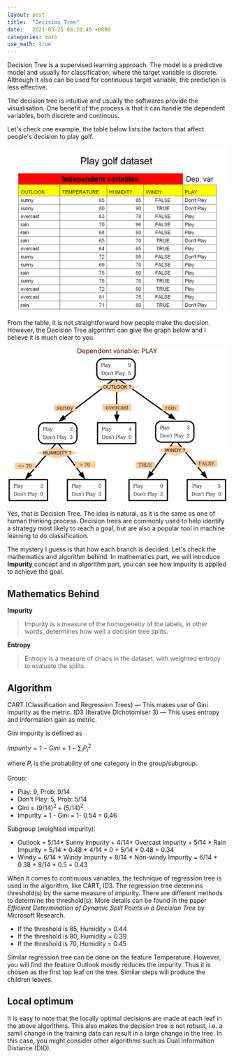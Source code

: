 ```yaml
---
layout: post
title:  "Decision Tree"
date:   2021-03-25 08:20:46 +0800
categories: math
use_math: true
---
```


Decision Tree is a supervised learning approach. The model is a predictive model and usually for classification, where the target variable is discrete. Although it also can be used for continuous target variable, the prediction is less effective.

The decision tree is intuitive and usually the softwares provide the visualisation. One benefit of the process is that it can handle the dependent variables, both discrete and continous.

Let's check one example, the table below lists the factors that affect people's decision to play golf. 

![Golf_dataset](/image/Golf_dataset.png)

From the table, it is not straightforward how people make the decision. However, the Decision Tree algorithm can give the graph below and I believe it is much clear to you.

![Decision_tree](/image/Decision_tree_model.png)

Yes, that is Decision Tree. The idea is natural, as it is the same as one of human thinking process. Decision trees are commonly used to help identify a strategy most likely to reach a goal, but are also a popular tool in machine learning to do classification.

The mystery I guess is that how each branch is decided. Let's check the mathematics and algorithm behind. In mathematics part, we will introduce **Impurity** concept and in algorithm part, you can see how impurity is applied to achieve the goal.

## Mathematics Behind

**Impurity**

> Impurity is a measure of the homogeneity of the labels, in other words, determines how well a decision tree splits.

**Entropy**

> Entropy is a measure of chaos in the dataset, with weighted entropy to evaluate the splits.

## Algorithm

CART (Classification and Regression Trees) — This makes use of Gini impurity as the metric.
ID3 (Iterative Dichotomiser 3) — This uses entropy and information gain as metric.

Gini impurity is defined as

$Impurity = 1 - Gini = 1 - \sum_i{P_i^2}$

where $P_i$ is the probability of one category in the group/subgroup.

Group:
* Play: 9, Prob: 9/14
* Don't Play: 5, Prob: 5/14
* Gini = $(9/14)^2+ (5/14)^2$
* Impurity = 1 - Gini = 1- 0.54 = 0.46

Subgroup (weighted impurity):
* Outlook = 5/14* Sunny Impurity + 4/14* Overcast Impurity + 5/14 * Rain Impurity = 5/14 * 0.48 + 4/14 * 0 + 5/14 * 0.48 = 0.34
* Windy = 6/14 * Windy Impurity + 8/14 * Non-windy Impurity = 6/14 * 0.38 + 8/14 * 0.5 = 0.43

When it comes to continuous variables, the technique of regression tree is used in the algorithm, like CART, ID3. The regression tree determins threshold(s) by the same measure of impurity. There are different methods to determine the threshold(s). More details can be found in the paper *Efficient Determination of Dynamic Split Points in a Decision Tree* by Microsoft Research.
* If the threshold is 85, Humidity = 0.44
* If the threshold is 80, Humidity = 0.39
* If the threshold is 70, Humidity = 0.45

Similar regression tree can be done on the feature Temperature. However, you will find the feature Outlook mostly reduces the impurity. Thus it is chosen as the first top leaf on the tree. Similar steps will produce the children leaves.

## Local optimum

It is easy to note that the locally optimal decisions are made at each leaf in the above algorithms. This also makes the decision tree is not robust, i.e. a samll change in the training data can result in a large change in the tree. In this case, you might consider other algorithms such as Dual Information Distance (DID).
